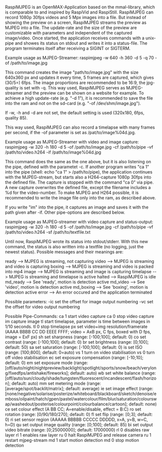 RaspiMJPEG is an OpenMAX-Application based on the mmal-library, which is
comparable to and inspired by RaspiVid and RaspiStill.  RaspiMJPEG can record
1080p 30fps videos and 5 Mpx images into a file.  But instead of showing the
preview on a screen, RaspiMJPEG streams the preview as MJPEG into a file.  The
update-rate and the size of the preview are customizable with parameters and
independent of the captured image/video.  Once started, the application receives
commands with a unix-pipe and showes its status on stdout and writes it into a
status-file.  The program terminates itself after receiving a SIGINT or SIGTERM.

Example usage as MJPEG-Streamer:
raspimjpeg -w 640 -h 360 -d 5 -q 70 -of /path/to/image.jpg

This command creates the image "path/to/image.jpg" with the size 640x360 px and
updates it every time, 5 frames are captured, which gives (30/5=) 6fps.  The
image proportions are recommended to be 16:9, the jpg-quality is set with -q.
This way used, RaspiMJPEG serves as MJPEG-streamer and the preview can be shown
on a website for example.  To achieve a high update-rate (e.g.  "-d 1"), it is
recommended to save the file into the ram and not on the sd-card (e.g. "-of
/dev/shm/image.jpg").

If -w, -h and -d are not set, the default setting is used (320x180, 6fps,
quality 85).

This way used, RaspiMJPEG can also record a timelapse with many frames per
second, if the -of parameter is set as /pat/to/image%04d.jpg.

Example usage as MJPEG-Streamer with video and image capture:
raspimjpeg -w 320 -h 180 -d 5 -of /path/to/image.jpg -cf /path/to/pipe -vf /path/to/video.h264 -if /path/to/image%04d.jpg

This command does the same as the one above, but it is also listening on the
pipe, defined with the parametet -c.  If another program writes "ca 1" into the
pipe (shell: echo "ca 1" > /path/to/pipe), the application continues with the
MJPEG-stream, but starts also a H264-capture 1080p 30fps into the defined file.
The capture is stopped with the command "ca 0" via pipe.  A new capture
overwrites the defined file, except the filename includes a %d for the
video-number.  To make MJPEG and H264 possible, it is recommended to write the
image file only into the ram, as described above.

If you write "im" into the pipe, it captures an image and saves it with the path
given after -if.  Other pipe-options are described below.

Example usage as MJPEG-streamer with video capture and status-output:
raspimjpeg -w 320 -h 180 -d 5 -of /path/to/image.jpg -cf /path/to/pipe -vf /path/to/video.h264 -sf /path/to/textfile.txt

Until now, RaspiMJPEG wrote its status into stdout/stderr.  With this new
command, the status is also written into a textfile (no logging, just the newest
status).  Possible messages and their meanings are:

ready     --> MJPEG is streaming, not capturing
video     --> MJPEG is streaming and video is capturing
boxing    --> MJPEG is streaming and video is packed into mp4
image     --> MJPEG is streaming and image is capturing
timelapse --> MJPEG is streaming and timelapse is active
halted    --> RaspiMJPEG is idle
md_ready  --> See 'ready', motion is detection active
md_video  --> See 'video', motion is detection active
md_boxing --> See 'boxing', motion is detection active
error    --> An error occured and the application terminated

Possible parameters:
-ic   set the offset for image output numbering
-vc   set the offset for video output numbering

Possible Pipe-Commands:
ca 1  start video capture
ca 0  stop video capture
im    capture image
tl    start timelapse, parameter is time between images in 1/10 seconds.
tl 0  stop timelapse
px    set video+img resolution/framerate (AAAA BBBB CC DD EEEE FFFF; video = AxB px, C fps, boxed with D fps, image = ExF px)
sh    set sharpness (range: [-100;100]; default: 0)
co    set contrast (range: [-100;100]; default: 0)
br    set brightness (range: [0;100]; default: 50)
sa    set saturation (range: [-100;100]; default: 0)
is    set ISO (range: [100;800]; default: 0=auto)
vs 1  turn on video stabilisation
vs 0  turn off video stabilisation
ec    set exposure compensation (range: [-10;10]; default: 0)
em    set exposure mode (range: [off/auto/night/nightpreview/backlight/spotlight/sports/snow/beach/verylong/fixedfps/antishake/fireworks]; default: auto)
wb    set white balance (range: [off/auto/sun/cloudy/shade/tungsten/fluorescent/incandescent/flash/horizon]; default: auto)
mm    set metering mode (range: [average/spot/backlit/matrix]; default: average)
ie    set image effect (range: [none/negative/solarise/posterize/whiteboard/blackboard/sketch/denoise/emboss/oilpaint/hatch/gpen/pastel/watercolour/film/blur/saturation/colourswap/washedout/posterise/colourpoint/colourbalance/cartoon]; default: none)
ce    set colour effect (A BB CC; A=enable/disable, effect = B:C)
ro    set rotation (range: [0/90/180/270]; default: 0)
fl    set flip (range: [0;3]; default: 0)
ri    set sensor region (AAAAA BBBBB CCCCC DDDDD, x=A, y=B, w=C, h=D)
qu    set output image quality (range: [0;100]; default: 85)
bi    set output video bitrate (range: [0;25000000]; default: 17000000)
rl 0  disables raw layer
rl 1  enables raw layer
ru 0  halt RaspiMJPEG and release camera
ru 1  restart mjpeg-stream
md 1  start motion detection
md 0  stop motion detection
